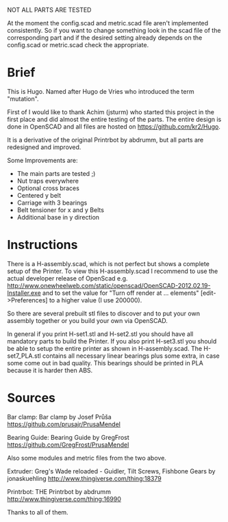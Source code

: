 NOT ALL PARTS ARE TESTED


At the moment the config.scad and metric.scad file aren't implemented consistently. So if you want to change something look in the scad file of the corresponding part and if the desired setting already depends on the config.scad or metric.scad check the appropriate.

Brief
=====
This is Hugo. Named after Hugo de Vries who introduced the term "mutation".

First of I would like to thank Achim (jsturm) who started this project in the first place and did almost the entire testing of the parts. The entire design is done in OpenSCAD and all files are hosted on https://github.com/kr2/Hugo.

It is a derivative of the original Printrbot by abdrumm, but all parts are redesigned and improved.

Some Improvements are:

-   The main parts are tested ;)
-   Nut traps everywhere
-   Optional cross braces
-   Centered y belt
-   Carriage with 3 bearings
-   Belt tensioner for x and y Belts
-   Additional base in y direction

Instructions
============
There is a H-assembly.scad, which is not perfect but shows a complete setup of the Printer.
To view this  H-assembly.scad I recommend to use the actual developer release of OpenScad e.g. http://www.onewheelweb.com/static/openscad/OpenSCAD-2012.02.19-Installer.exe and to set the value for "Turn off render at ... elements" [edit->Preferences] to a higher value (I use 200000).

So there are several prebuilt stl files to discover and to put your own assembly together or you build your own via OpenSCAD.

In general if you print H-set1.stl and H-set2.stl you should have all mandatory parts to build the Printer. If you also print H-set3.stl you should be able to setup the entire printer as shown in H-assembly.scad. The H-set7_PLA.stl contains all necessary linear bearings plus some extra, in case some come out in bad quality. This bearings should be printed in PLA because it is harder then ABS.


Sources
=======
Bar clamp:
Bar clamp by Josef Průša
https://github.com/prusajr/PrusaMendel

Bearing Guide:
Bearing Guide by GregFrost
https://github.com/GregFrost/PrusaMendel

Also some modules and metric files from the two above.

Extruder:
Greg's Wade reloaded - Guidler, Tilt Screws, Fishbone Gears by jonaskuehling
http://www.thingiverse.com/thing:18379

Printrbot:
THE Printrbot by abdrumm
http://www.thingiverse.com/thing:16990

Thanks to all of them.